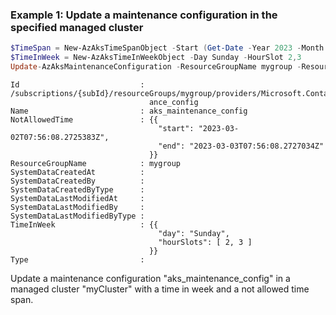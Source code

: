 ### Example 1: Update a maintenance configuration in the specified managed cluster
```powershell
$TimeSpan = New-AzAksTimeSpanObject -Start (Get-Date -Year 2023 -Month 3 -Day 2) -End (Get-Date -Year 2023 -Month 3 -Day 3)
$TimeInWeek = New-AzAksTimeInWeekObject -Day Sunday -HourSlot 2,3
Update-AzAksMaintenanceConfiguration -ResourceGroupName mygroup -ResourceName myCluster -ConfigName 'aks_maintenance_config' -TimeInWeek $TimeInWeek -NotAllowedTime $TimeSpan
```

```output
Id                           : /subscriptions/{subId}/resourceGroups/mygroup/providers/Microsoft.ContainerService/managedClusters/myCluster/maintenanceConfigurations/aks_mainten
                               ance_config
Name                         : aks_maintenance_config
NotAllowedTime               : {{
                                 "start": "2023-03-02T07:56:08.2725383Z",
                                 "end": "2023-03-03T07:56:08.2727034Z"
                               }}
ResourceGroupName            : mygroup
SystemDataCreatedAt          :
SystemDataCreatedBy          :
SystemDataCreatedByType      :
SystemDataLastModifiedAt     :
SystemDataLastModifiedBy     :
SystemDataLastModifiedByType :
TimeInWeek                   : {{
                                 "day": "Sunday",
                                 "hourSlots": [ 2, 3 ]
                               }}
Type                         :
```

Update a maintenance configuration "aks_maintenance_config" in a managed cluster "myCluster" with a time in week and a not allowed time span.
